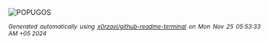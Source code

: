 <div align="justify">
<picture>
    <source media="(prefers-color-scheme: dark)" srcset="https://i.ibb.co/5nwkQM3/output-gif.gif">
    <source media="(prefers-color-scheme: light)" srcset="https://i.ibb.co/5nwkQM3/output-gif.gif">
    <img alt="POPUGOS" src="https://i.ibb.co/5nwkQM3/output-gif.gif">
</picture>

<sub><i>Generated automatically using [x0rzavi/github-readme-terminal](https://github.com/x0rzavi/github-readme-terminal) on Mon Nov 25 05:53:33 AM +05 2024</i></sub>
</div>